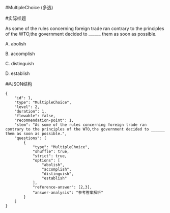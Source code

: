 #MultipleChoice (多选)

#实际样题

As some of the rules concerning foreign trade ran contrary to the principles of the WTO,the government decided to ______ them as soon as possible.

A. abolish

B. accomplish

C. distinguish

D. establish

##JSON结构

	{
		"id": 1,						
		"type": "MultipleChoice",			
		"level": 2,						
		"duration": 1,					
		"flowable": false,				
		"recommendation-point": 1,		
		"stem": "As some of the rules concerning foreign trade ran contrary to the principles of the WTO,the government decided to ______ them as soon as possible.",
		"questions": [
			{
				"type": "MultipleChoice",
				"shuffle": true, 				
				"strict": true,	
				"options": [		
					"abolish",
					"accomplish",
					"distinguish",
					"establish"
				],
				"reference-answer": [2,3],
				"answer-analysis": "参考答案解析"
			}
		]
	}

